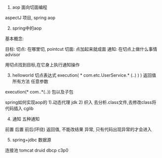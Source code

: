 
1. aop  面向切面编程

aspectJ 项目,  spring aop


2. spring中的aop

基本概念:

目标: 
切点: 在哪里切, pointcut
切面: 点加起来就成面
通知: 在切点上做什么事情  advisor

用切点找到目标,在它身上执行通知操作

3. helloworld
切点表达式
execution(   *  com.etc.UserService.*  (..)                   )                                     )
          返回值                               所有方法  任意参数

execution(* com..*(..))
                     包以及子包

spring如何实现aop的
1).动态代理 jdk
2) 织入  去分析.class文件,去修改class将代码插入
   cglib

4. 通知 
五种通知 

前置
后置
前后(环绕)
返回值, 不能改结果
异常, 只有代码出现异常的才会进入

5. spring+jdbc
数据源

连接池 
tomcat
druid
dbcp 
c3p0
